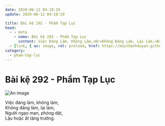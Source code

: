 ```yaml
---
date: 2020-06-12 04:10:19
update: 2020-06-12 04:10:19

title: Bài kệ 292 - Phẩm Tạp Lục
head:
  - - meta
    - name: Bài kệ 292 - Phẩm Tạp Lục
      content: Việc Đáng Làm, Không Làm,<Br>Không Đáng Làm, Lại Làm,<Br>Người Ngạo Mạn, Phóng Dật,<Br>Lậu Hoặc Ắt Tăng Trưởng.<Br>
  - [link, { as: image, rel: preload, href: https://maithanhduyan.github.io/kinh-phap-cu/img/pham-tap-luc/pham-tap-luc-292.jpg }]
category:
  - pham-tap-luc
---
```


# Bài kệ 292 - Phẩm Tạp Lục

![An image](/img/pham-tap-luc/pham-tap-luc-292.jpg)

Việc đáng làm, không làm,<br>Không đáng làm, lại làm,<br>Người ngạo mạn, phóng dật,<br>Lậu hoặc ắt tăng trưởng.<br>

